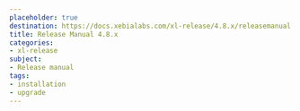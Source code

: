 ```yaml
---
placeholder: true
destination: https://docs.xebialabs.com/xl-release/4.8.x/releasemanual.html
title: Release Manual 4.8.x
categories: 
- xl-release
subject:
- Release manual
tags:
- installation
- upgrade
---
```


